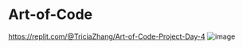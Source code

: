 # Art-of-Code
https://replit.com/@TriciaZhang/Art-of-Code-Project-Day-4
![image](https://github.com/TriciaZhang949/Art-of-Code/assets/150828423/915225b7-0483-4a41-8cec-bbb7d541c2e9)
